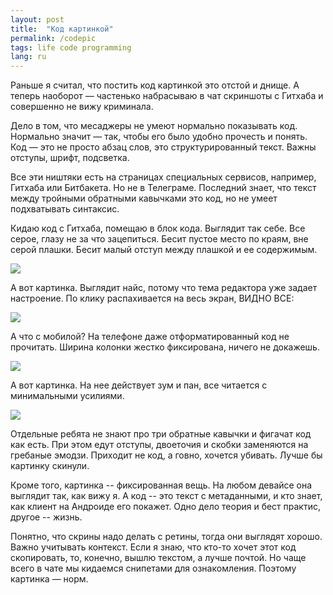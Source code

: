 ```yaml
---
layout: post
title:  "Код картинкой"
permalink: /codepic
tags: life code programming
lang: ru
---
```


Раньше я считал, что постить код картинкой это отстой и днище. А теперь наоборот
— частенько набрасываю в чат скриншоты с Гитхаба и совершенно не вижу криминала.

Дело в том, что месаджеры не умеют нормально показывать код. Нормально значит —
так, чтобы его было удобно прочесть и понять. Код — это не просто абзац слов,
это структурированный текст. Важны отступы, шрифт, подсветка.

Все эти ништяки есть на страницах специальных сервисов, например, Гитхаба или
Битбакета. Но не в Телеграме. Последний знает, что текст между тройными
обратными кавычками это код, но не умеет подхватывать синтаксис.

Кидаю код с Гитхаба, помещаю в блок кода. Выглядит так себе. Все серое, глазу не
за что зацепиться. Бесит пустое место по краям, вне серой плашки. Бесит малый
отступ между плашкой и ее содержимым.

![](https://user-images.githubusercontent.com/1059232/51107005-a3474600-17fe-11e9-9fbf-0d1632dbc574.png)

А вот картинка. Выглядит найс, потому что тема редактора уже задает
настроение. По клику распахивается на весь экран, ВИДНО ВСЕ:

![](https://user-images.githubusercontent.com/1059232/51107013-ab9f8100-17fe-11e9-9c46-366ff55bae8b.JPG)

А что с мобилой?  На телефоне даже отформатированный код не прочитать. Ширина
колонки жестко фиксирована, ничего не докажешь.

![](https://user-images.githubusercontent.com/1059232/51107015-ab9f8100-17fe-11e9-874c-21f784d5beff.PNG)

А вот картинка. На нее действует зум и пан, все читается с минимальными
усилиями.

![](https://user-images.githubusercontent.com/1059232/51107241-3ed8b680-17ff-11e9-9789-c8b88cb20e76.PNG)

Отдельные ребята не знают про три обратные кавычки и фигачат код как есть. При
этом едут отступы, двоеточия и скобки заменяются на гребаные эмодзи. Приходит не
код, а говно, хочется убивать. Лучше бы картинку скинули.

Кроме того, картинка -- фиксированная вещь. На любом девайсе она выглядит так,
как вижу я. A код -- это текст с метаданными, и кто знает, как клиент на
Андроиде его покажет. Одно дело теория и бест практис, другое -- жизнь.

Понятно, что скрины надо делать с ретины, тогда они выглядят хорошо. Важно
учитывать контекст. Если я знаю, что кто-то хочет этот код скопировать, то,
конечно, вышлю текстом, а лучше почтой. Но чаще всего в чате мы кидаемся
снипетами для ознакомления. Поэтому картинка — норм.

